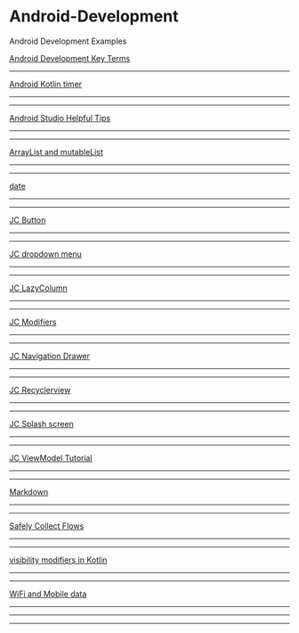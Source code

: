 # Android-Development
 Android Development  Examples
 
 [Android Development Key Terms](https://github.com/murad8al/Android-Development/blob/main/Examples/Android%20Development%20Key%20Terms.md)

---

[Android Kotlin timer](https://github.com/murad8al/Android-Development/blob/main/Examples/Android%20Kotlin%20timer.md)

---


---

[Android Studio Helpful Tips](https://github.com/murad8al/Android-Development/blob/main/Examples/Android%20Studio%20Helpful%20Tips.md)

---



---

[ArrayList and mutableList](https://github.com/murad8al/Android-Development/blob/main/Examples/ArrayList%20and%20mutableList.md)

---



---

[date](https://github.com/murad8al/Android-Development/blob/main/Examples/date.md)

---



---

[JC Button](https://github.com/murad8al/Android-Development/blob/main/Examples/JC%20Button.md)

---



---

[JC dropdown menu](https://github.com/murad8al/Android-Development/blob/main/Examples/JC%20dropdown%20menu.md)

---



---

[JC LazyColumn](https://github.com/murad8al/Android-Development/blob/main/Examples/JC%20LazyColumn.md)

---



---

[JC Modifiers](https://github.com/murad8al/Android-Development/blob/main/Examples/JC%20Modifiers.md)

---



---

[JC Navigation Drawer](https://github.com/murad8al/Android-Development/blob/main/Examples/JC%20Navigation%20Drawer.md)

---



---

[JC Recyclerview](https://github.com/murad8al/Android-Development/blob/main/Examples/JC%20Recyclerview.md)

---



---

[JC Splash screen](https://github.com/murad8al/Android-Development/blob/main/Examples/JC%20Splash%20screen.md)

---



---

[JC ViewModel Tutorial](https://github.com/murad8al/Android-Development/blob/main/Examples/JC%20ViewModel%20Tutorial.md)

---



---

[Markdown](https://github.com/murad8al/Android-Development/blob/main/Examples/Markdown.md)

---


---

[Safely Collect Flows](https://github.com/murad8al/Android-Development/blob/main/Examples/Safely%20Collect%20Flows.md)

---



---

[visibility modifiers in Kotlin](https://github.com/murad8al/Android-Development/blob/main/Examples/visibility%20modifiers%20in%20Kotlin.md)

---


---

[WiFi and Mobile data](https://github.com/murad8al/Android-Development/blob/main/Examples/WiFi%20and%20Mobile%20data.md)

---



---

[]()

---



